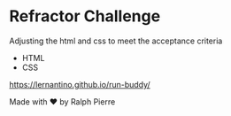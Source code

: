 # Refractor Challenge


Adjusting the html and css to meet the acceptance criteria


* HTML
* CSS


https://lernantino.github.io/run-buddy/


Made with ❤️ by Ralph Pierre